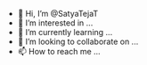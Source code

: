 - 👋 Hi, I’m @SatyaTejaT
- 👀 I’m interested in ...
- 🌱 I’m currently learning ...
- 💞️ I’m looking to collaborate on ...
- 📫 How to reach me ...

<!---
SatyaTejaT/SatyaTejaT is a ✨ special ✨ repository because its `README.md` (this file) appears on your GitHub profile.
You can click the Preview link to take a look at your changes.
--->
